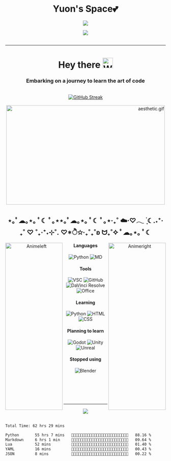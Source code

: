 <div id="header" align="center">
  <h1>Yuon's Space💕
</h1>
  <p>
    <a href="https://count.getloli.com/"><img src="https://count.getloli.com/get/@:Yu-0n"></a>
  </p>
  <a href="https://discord.com/users/420545068475351062"><img src="https://lanyard-profile-readme.vercel.app/api/420545068475351062?bg=343F5B&idleMessage=Dancing%20-%20In%20-%20Space&borderRadius=25px&showDisplayName=true&hideTimestamp=true&animated=True" /></a><br /><br />
</div>

---
<dif id="Info" align="center">
  <h1 align="center">Hey there <img src="https://github.com/Yu-0n/Yu-0n/blob/master/image/wave.gif" alt="Wave.gif" width="32" height="32" /></h1>
  <h3 align="center">Embarking on a journey to learn the art of code</h3>
  <br>
</dif>

<div align="center">
  <span>
    <a href="https://git.io/streak-stats"><img src="https://streak-stats.demolab.com?user=Yu-0n&theme=shades-of-purple&border_radius=5&exclude_days=Sun&hide_total_contributions=true" alt="GitHub Streak" /></a>
  </span><br /><br />
  <span align="right">
    <img src="https://github.com/Yu-0n/Yu-0n/blob/master/image/aesthetic1.gif" alt="aesthetic.gif" width="498" height="312" />
  </span>
  
</div>
<h2 align="center">
⋆｡ﾟ☁︎｡⋆｡ ﾟ☾ ﾟ｡⋆⋆｡ﾟ☁︎｡⋆｡ ﾟ☾ ﾟ｡⋆‧₊˚ ☁️⋅♡𓂃 ࣪ ִֶָ☾.˖⁺‧₊˚ ♡ ˚₊‧⁺˖⊹˚. ♡*ੈ✩‧₊˚₊˚ʚ ᗢ₊˚✧ ﾟ☁︎｡⋆｡ ﾟ☾
</h2>

<div align="center">
  <img align="left" src="https://github.com/Yu-0n/Yu-0n/blob/master/image/leftanime.png" alt="Animeleft" width="180" height="525" />
  <img align="right" src="https://github.com/Yu-0n/Yu-0n/blob/master/image/rightanime.png" alt="Animeright" width="180" height="525" />
  
  #### Languages
  ![Python](https://img.shields.io/badge/-Python-000?style=for-the-badge&logo=python)
  ![MD](https://img.shields.io/badge/-Markdown-000?style=for-the-badge&logo=markdown)
  
  #### Tools
  ![VSC](https://img.shields.io/badge/-Visual%20Studio%20Code-000?style=for-the-badge&logo=visualstudiocode)
  ![GitHub](https://img.shields.io/badge/-GitHub-000?style=for-the-badge&logo=github)
  ![DaVinci Resolve](https://img.shields.io/badge/-DaVinci-000?style=for-the-badge&logo=davinciresolve)
  ![Office](https://img.shields.io/badge/-Office-000?style=for-the-badge&logo=windows11)
  
  #### Learning
  ![Python](https://img.shields.io/badge/-Python-000?style=for-the-badge&logo=python)
  ![HTML](https://img.shields.io/badge/-HTML-000?style=for-the-badge&logo=html5)
  ![CSS](https://img.shields.io/badge/-CSS-000?style=for-the-badge&logo=css3)
  
  #### Planning to learn
  ![Godot](https://img.shields.io/badge/-Godot-000?style=for-the-badge&logo=godotengine)
  ![Unity](https://img.shields.io/badge/-Unity-000?style=for-the-badge&logo=Unity)
  ![Unreal](https://img.shields.io/badge/-Unreal-000?style=for-the-badge&logo=UnrealEngine)
  
  #### Stopped using
  ![Blender](https://img.shields.io/badge/-Blender-000?style=for-the-badge&logo=blender)

</div><br /><br /><br /><br />

---


<div align="center">
  <img src="https://cdn.discordapp.com/emojis/630492780149473320.webp?size=96&quality=lossless"><br /><br />
</div>
<!--START_SECTION:waka-->

```txt
Total Time: 62 hrs 29 mins

Python       55 hrs 7 mins   💚💚💚💚💚💚💚💚💚💚💚💚💚💚💚💚💚💚💚💚💚💚🤍🤍🤍   88.16 %
Markdown     6 hrs 1 min     💚💚💛🤍🤍🤍🤍🤍🤍🤍🤍🤍🤍🤍🤍🤍🤍🤍🤍🤍🤍🤍🤍🤍🤍   09.64 %
Lua          52 mins         💛🤍🤍🤍🤍🤍🤍🤍🤍🤍🤍🤍🤍🤍🤍🤍🤍🤍🤍🤍🤍🤍🤍🤍🤍   01.40 %
YAML         16 mins         🤍🤍🤍🤍🤍🤍🤍🤍🤍🤍🤍🤍🤍🤍🤍🤍🤍🤍🤍🤍🤍🤍🤍🤍🤍   00.43 %
JSON         8 mins          🤍🤍🤍🤍🤍🤍🤍🤍🤍🤍🤍🤍🤍🤍🤍🤍🤍🤍🤍🤍🤍🤍🤍🤍🤍   00.22 %
```

<!--END_SECTION:waka-->


<!--![Python](https://img.shields.io/badge/-Python-000?style=for-the-badge&logo=python)-->
